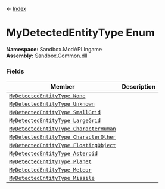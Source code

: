 ← [Index](index.md)
# MyDetectedEntityType Enum
**Namespace:** Sandbox.ModAPI.Ingame  
**Assembly:** Sandbox.Common.dll  
### Fields
|Member|Description|
|---|---|
|[`MyDetectedEntityType None`](Sandbox.ModAPI.Ingame.None)||
|[`MyDetectedEntityType Unknown`](Sandbox.ModAPI.Ingame.Unknown)||
|[`MyDetectedEntityType SmallGrid`](Sandbox.ModAPI.Ingame.SmallGrid)||
|[`MyDetectedEntityType LargeGrid`](Sandbox.ModAPI.Ingame.LargeGrid)||
|[`MyDetectedEntityType CharacterHuman`](Sandbox.ModAPI.Ingame.CharacterHuman)||
|[`MyDetectedEntityType CharacterOther`](Sandbox.ModAPI.Ingame.CharacterOther)||
|[`MyDetectedEntityType FloatingObject`](Sandbox.ModAPI.Ingame.FloatingObject)||
|[`MyDetectedEntityType Asteroid`](Sandbox.ModAPI.Ingame.Asteroid)||
|[`MyDetectedEntityType Planet`](Sandbox.ModAPI.Ingame.Planet)||
|[`MyDetectedEntityType Meteor`](Sandbox.ModAPI.Ingame.Meteor)||
|[`MyDetectedEntityType Missile`](Sandbox.ModAPI.Ingame.Missile)||
